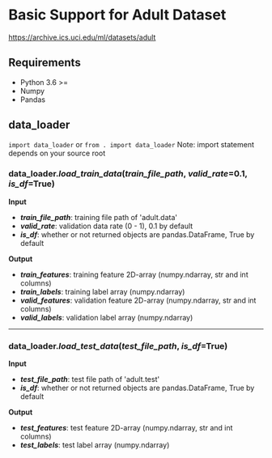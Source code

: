 # Basic Support for Adult Dataset
https://archive.ics.uci.edu/ml/datasets/adult

## Requirements
- Python 3.6 >=
- Numpy
- Pandas

## data_loader
`import data_loader` or `from . import data_loader`
Note: import statement depends on your source root

### data_loader.***load_train_data***(*train_file_path*, *valid_rate*=0.1, *is_df*=True)
**Input**
- ***train_file_path***: training file path of 'adult.data'
- ***valid_rate***: validation data rate (0 - 1), 0.1 by default
- ***is_df***: whether or not returned objects are pandas.DataFrame, True by default

**Output**
- ***train_features***: training feature 2D-array (numpy.ndarray, str and int columns)
- ***train_labels***: training label array (numpy.ndarray)
- ***valid_features***: validation feature 2D-array (numpy.ndarray, str and int columns)
- ***valid_labels***: validation label array (numpy.ndarray)

---
### data_loader.***load_test_data***(*test_file_path*, *is_df*=True)
**Input**
- ***test_file_path***: test file path of 'adult.test'
- ***is_df***: whether or not returned objects are pandas.DataFrame, True by default

**Output**
- ***test_features***: test feature 2D-array (numpy.ndarray, str and int columns)
- ***test_labels***: test label array (numpy.ndarray)
